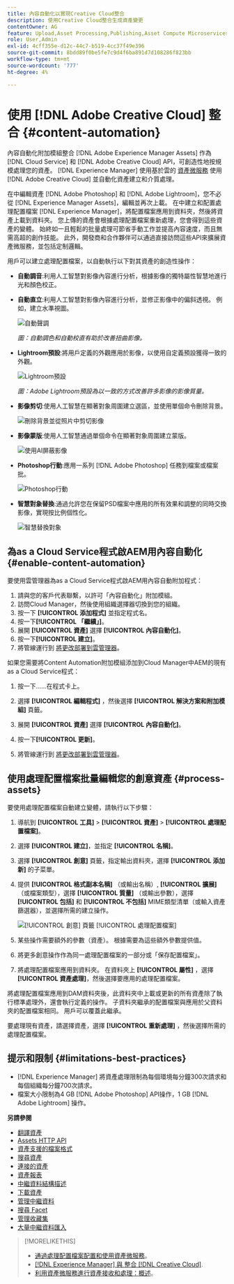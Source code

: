 ```yaml
---
title: 內容自動化以實現Creative Cloud整合
description: 使用Creative Cloud整合生成資產變更
contentOwner: AG
feature: Upload,Asset Processing,Publishing,Asset Compute Microservices,Workflow
role: User,Admin
exl-id: 4cff355e-d12c-44c7-b519-4cc37f49e396
source-git-commit: 8bdd89f0be5fe7c9d4f6ba891d7d108286f823bb
workflow-type: tm+mt
source-wordcount: '777'
ht-degree: 4%

---
```


# 使用 [!DNL Adobe Creative Cloud] 整合 {#content-automation}

內容自動化附加模組整合 [!DNL Adobe Experience Manager Assets] 作為 [!DNL Cloud Service] 和 [!DNL Adobe Creative Cloud] API，可創造性地按規模處理您的資產。 [!DNL Experience Manager] 使用基於雲的 [資產微服務](/help/assets/asset-microservices-overview.md) 使用 [!DNL Adobe Creative Cloud] 並自動化資產建立和介質處理。

在中編輯資產 [!DNL Adobe Photoshop] 和 [!DNL Adobe Lightroom]，您不必從 [!DNL Experience Manager Assets]，編輯並再次上載。 在中建立和配置處理配置檔案 [!DNL Experience Manager]，將配置檔案應用到資料夾，然後將資產上載到資料夾。 您上傳的資產會根據處理配置檔案重新處理，您會得到這些資產的變體。 始終如一且輕鬆的批量處理可節省手動工作並提高內容速度，而且無需高超的創作技能。 此外，開發商和合作夥伴可以通過直接訪問這些API來擴展資產微服務，並包括定制邏輯。

用戶可以建立處理配置檔案，以自動執行以下對其資產的創造性操作：

* **自動調音**:利用人工智慧對影像內容進行分析，根據影像的獨特屬性智慧地進行光和顏色校正。

* **自動直立**:利用人工智慧對影像內容進行分析，並修正影像中的偏斜透視。 例如，建立水準視圖。

   ![自動聲調](/help/assets/assets/content-automation-autotone.png)

   *圖：自動調色和自動校直有助於改善扭曲影像。*

* **Lightroom預設**:將用戶定義的外觀應用於影像，以使用自定義預設獲得一致的外觀。

   ![Lightroom預設](/help/assets/assets/content-automation-lrpresets.png)

   *圖：Adobe Lightroom預設為以一致的方式改善許多影像的影像質量。*

* **影像剪切**:使用人工智慧在顯著對象周圍建立選區，並使用單個命令刪除背景。

   ![刪除背景並從照片中剪切影像](/help/assets/assets/content-automation-backgroundremove.png)

* **影像蒙版**:使用人工智慧通過單個命令在顯著對象周圍建立蒙版。

   ![使用AI屏蔽影像](/help/assets/assets/content-automation-mask.png)

* **Photoshop行動**:應用一系列 [!DNL Adobe Photoshop] 任務到檔案或檔案批。

   ![Photoshop行動](/help/assets/assets/content-automation-psactions.png)

* **智慧對象替換**:通過允許您在保留PSD檔案中應用的所有效果和調整的同時交換影像，實現按比例個性化。

   ![智慧替換對象](/help/assets/assets/content-automation-objectreplace.png)

## 為as a Cloud Service程式啟AEM用內容自動化 {#enable-content-automation}

要使用雲管理器為as a Cloud Service程式啟AEM用內容自動附加程式：

1. 請與您的客戶代表聯繫，以許可「內容自動化」附加模組。
1. 訪問Cloud Manager，然後使用組織選擇器切換到您的組織。
1. 按一下 **[!UICONTROL 添加程式]** 並指定程式名。
1. 按一下&#x200B;**[!UICONTROL 「繼續」]**。
1. 展開 **[!UICONTROL 資產]** 選擇 **[!UICONTROL 內容自動化]**。
1. 按一下&#x200B;**[!UICONTROL 建立]**。
1. 將管線運行到 [將更改部署到雲管理器](https://experienceleague.adobe.com/docs/experience-manager-cloud-service/content/implementing/using-cloud-manager/deploy-code.html)。

如果您需要將Content Automation附加模組添加到Cloud Manager中AEM的現有as a Cloud Service程式：

1. 按一下……在程式卡上。

1. 選擇 **[!UICONTROL 編輯程式]** ，然後選擇 **[!UICONTROL 解決方案和附加模組]** 頁籤。

1. 展開 **[!UICONTROL 資產]** 選擇 **[!UICONTROL 內容自動化]**。
1. 按一下&#x200B;**[!UICONTROL 更新]**。
1. 將管線運行到 [將更改部署到雲管理器](https://experienceleague.adobe.com/docs/experience-manager-cloud-service/content/implementing/using-cloud-manager/deploy-code.html)。

## 使用處理配置檔案批量編輯您的創意資產 {#process-assets}

要使用處理配置檔案自動建立變體，請執行以下步驟：

1. 導航到 **[!UICONTROL 工具]** > **[!UICONTROL 資產]** > **[!UICONTROL 處理配置檔案]**。

1. 選擇 **[!UICONTROL 建立]**，並指定 **[!UICONTROL 名稱]**。

1. 選擇 **[!UICONTROL 創意]** 頁籤，指定輸出資料夾，選擇 **[!UICONTROL 添加新]** 的子菜單。

1. 提供 **[!UICONTROL 格式副本名稱]** （或輸出名稱）, **[!UICONTROL 擴展]** （或檔案類型），選擇 **[!UICONTROL 質量]** （或輸出參數），選擇 **[!UICONTROL 包括]** 和 **[!UICONTROL 不包括]** MIME類型清單（或輸入資產篩選器），並選擇所需的建立操作。

   ![[!UICONTROL 創意] 頁籤 [!UICONTROL 處理配置檔案]](assets/creative-processing-profile.png)

1. 某些操作需要額外的參數（資產）。 根據需要為這些額外參數提供值。

1. 將更多創意操作作為同一處理配置檔案的一部分或「保存配置檔案」。

1. 將處理配置檔案應用到資料夾。 在資料夾上 **[!UICONTROL 屬性]** ，選擇 **[!UICONTROL 資產處理]**，然後選擇要應用的處理配置檔案。

將處理配置檔案應用到DAM資料夾後，此資料夾中上載或更新的所有資產除了執行標準處理外，還會執行定義的操作。 子資料夾繼承的配置檔案與應用於父資料夾的配置檔案相同。 用戶可以覆蓋此繼承。

要處理現有資產，請選擇資產，選擇 **[!UICONTROL 重新處理]** ，然後選擇所需的處理配置檔案。

## 提示和限制 {#limitations-best-practices}

* [!DNL Experience Manager] 將資產處理限制為每個環境每分鐘300次請求和每個組織每分鐘700次請求。
* 檔案大小限制為4 GB [!DNL Adobe Photoshop] API操作，1 GB [!DNL Adobe Lightroom] 操作。

**另請參閱**

* [翻譯資產](translate-assets.md)
* [Assets HTTP API](mac-api-assets.md)
* [資產支援的檔案格式](file-format-support.md)
* [搜尋資產](search-assets.md)
* [連接的資產](use-assets-across-connected-assets-instances.md)
* [資產報表](asset-reports.md)
* [中繼資料結構描述](metadata-schemas.md)
* [下載資產](download-assets-from-aem.md)
* [管理中繼資料](manage-metadata.md)
* [搜尋 Facet](search-facets.md)
* [管理收藏集](manage-collections.md)
* [大量中繼資料匯入](metadata-import-export.md)

>[!MORELIKETHIS]
>
>* [通過處理配置檔案配置和使用資產微服務](/help/assets/asset-microservices-configure-and-use.md)。
>* [ [!DNL Experience Manager] 與  整合 [!DNL Creative Cloud]](/help/assets/aem-cc-integration-best-practices.md).
>* [利用資產微服務進行資產接收和處理：概述](/help/assets/asset-microservices-overview.md)。

